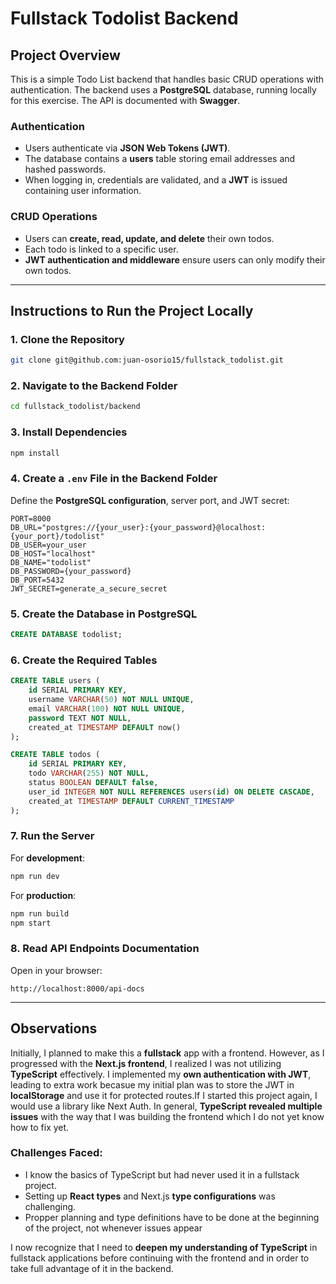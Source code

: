 # Fullstack Todolist Backend

## Project Overview

This is a simple Todo List backend that handles basic CRUD operations with authentication. The backend uses a **PostgreSQL** database, running locally for this exercise. The API is documented with **Swagger**.

### Authentication

- Users authenticate via **JSON Web Tokens (JWT)**.
- The database contains a **users** table storing email addresses and hashed passwords.
- When logging in, credentials are validated, and a **JWT** is issued containing user information.

### CRUD Operations

- Users can **create, read, update, and delete** their own todos.
- Each todo is linked to a specific user.
- **JWT authentication and middleware** ensure users can only modify their own todos.

---

## Instructions to Run the Project Locally

### 1. Clone the Repository

```sh
git clone git@github.com:juan-osorio15/fullstack_todolist.git
```

### 2. Navigate to the Backend Folder

```sh
cd fullstack_todolist/backend
```

### 3. Install Dependencies

```sh
npm install
```

### 4. Create a `.env` File in the Backend Folder

Define the **PostgreSQL configuration**, server port, and JWT secret:

```env
PORT=8000
DB_URL="postgres://{your_user}:{your_password}@localhost:{your_port}/todolist"
DB_USER=your_user
DB_HOST="localhost"
DB_NAME="todolist"
DB_PASSWORD={your_password}
DB_PORT=5432
JWT_SECRET=generate_a_secure_secret
```

### 5. Create the Database in PostgreSQL

```sql
CREATE DATABASE todolist;
```

### 6. Create the Required Tables

```sql
CREATE TABLE users (
    id SERIAL PRIMARY KEY,
    username VARCHAR(50) NOT NULL UNIQUE,
    email VARCHAR(100) NOT NULL UNIQUE,
    password TEXT NOT NULL,
    created_at TIMESTAMP DEFAULT now()
);

CREATE TABLE todos (
    id SERIAL PRIMARY KEY,
    todo VARCHAR(255) NOT NULL,
    status BOOLEAN DEFAULT false,
    user_id INTEGER NOT NULL REFERENCES users(id) ON DELETE CASCADE,
    created_at TIMESTAMP DEFAULT CURRENT_TIMESTAMP
);
```

### 7. Run the Server

For **development**:

```sh
npm run dev
```

For **production**:

```sh
npm run build
npm start
```

### 8. Read API Endpoints Documentation

Open in your browser:

```
http://localhost:8000/api-docs
```

---

## Observations

Initially, I planned to make this a **fullstack** app with a frontend. However, as I progressed with the **Next.js frontend**, I realized I was not utilizing **TypeScript** effectively. I implemented my **own authentication with JWT**, leading to extra work becasue my initial plan was to store the JWT in **localStorage** and use it for protected routes.If I started this project again, I would use a library like Next Auth. In general, **TypeScript revealed multiple issues** with the way that I was building the frontend which I do not yet know how to fix yet.

### Challenges Faced:

- I know the basics of TypeScript but had never used it in a fullstack project.
- Setting up **React types** and Next.js **type configurations** was challenging.
- Propper planning and type definitions have to be done at the beginning of the project, not whenever issues appear

I now recognize that I need to **deepen my understanding of TypeScript** in fullstack applications before continuing with the frontend and in order to take full advantage of it in the backend.
